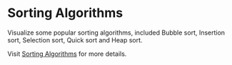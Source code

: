 # Sorting Algorithms

Visualize some popular sorting algorithms, included Bubble sort, Insertion sort, Selection sort, Quick sort and Heap sort.

Visit [Sorting Algorithms](https://VietKhoaTran.github.io/Sorting-Algorithms/) for more details.
